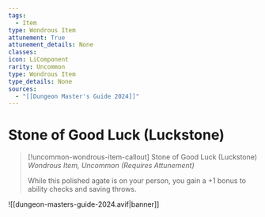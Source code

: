 ```yaml
---
tags:
  - Item
type: Wondrous Item
attunement: True
attunement_details: None
classes:
icon: LiComponent
rarity: Uncommon
type: Wondrous Item
type_details: None
sources: 
  - "[[Dungeon Master's Guide 2024]]"
---
```

# Stone of Good Luck (Luckstone)
>[!uncommon-wondrous-item-callout] Stone of Good Luck (Luckstone)
>_Wondrous Item, Uncommon (Requires Attunement)_
>
>While this polished agate is on your person, you gain a +1 bonus to ability checks and saving throws.
>


![[dungeon-masters-guide-2024.avif|banner]]